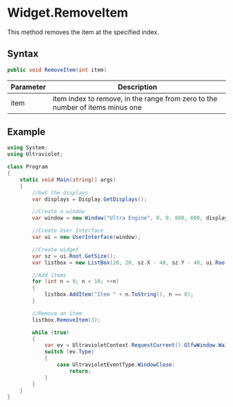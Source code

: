 # Widget.RemoveItem

This method removes the item at the specified index.

## Syntax

```csharp
public void RemoveItem(int item)
```

| Parameter | Description |
|---|---|
| item | item index to remove, in the range from zero to the number of items minus one |

## Example

```csharp
using System;
using Ultraviolet;

class Program 
{
    static void Main(string[] args) 
    {
        //Get the displays
        var displays = Display.GetDisplays();

        //Create a window
        var window = new Window("Ultra Engine", 0, 0, 800, 600, displays[0]);

        //Create User Interface
        var ui = new UserInterface(window);

        //Create widget
        var sz = ui.Root.GetSize();
        var listbox = new ListBox(20, 20, sz.X - 40, sz.Y - 40, ui.Root);

        //Add items
        for (int n = 0; n < 10; ++n)
        {
            listbox.AddItem("Item " + n.ToString(), n == 0);
        }

        //Remove an item
        listbox.RemoveItem(3);

        while (true)
        {
            var ev = UltravioletContext.RequestCurrent().GlfwWindow.WaitEvents();
            switch (ev.Type)
            {
                case UltravioletEventType.WindowClose:
                    return;
            }
        }
    }
}
```